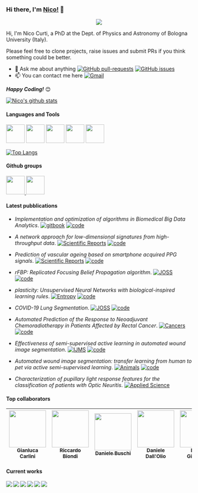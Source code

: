 ### Hi there, I'm [Nico!](https://www.unibo.it/sitoweb/nico.curti2) 👋

<p align="center">
  <img src="https://media1.tenor.com/images/6958876e721d19e422ee6a929c9f466a/tenor.gif?itemid=10931507">
</p>

Hi, I'm Nico Curti, a PhD at the Dept. of Physics and Astronomy of Bologna University (Italy).

Please feel free to clone projects, raise issues and submit PRs if you think something could be better.

- 💬 Ask me about anything [![GitHub pull-requests](https://img.shields.io/github/issues-pr/Nico-Curti/Nico-Curti.svg?style=plastic)](https://github.com/Nico-Curti/Nico-Curti/pulls) [![GitHub issues](https://img.shields.io/github/issues/Nico-Curti/Nico-Curti.svg?style=plastic)](https://github.com/Nico-Curti/Nico-Curti/issues)
- 📫 You can contact me here [![Gmail](https://img.shields.io/badge/Gmail-D14836?style=for-the-badge&logo=gmail&logoColor=white)](mailto:nico.curti2@unibo.it)

<i>**Happy Coding!**</i> 😊

[![Nico's github stats](https://github-readme-stats.vercel.app/api?username=Nico-Curti&show_icons=true&theme=gruvbox)](https://github.com/anuraghazra/github-readme-stats)

#### Languages and Tools

<code><img height="50" src="https://upload.wikimedia.org/wikipedia/commons/1/18/ISO_C%2B%2B_Logo.svg"></code>
<code><img height="50" src="https://upload.wikimedia.org/wikipedia/commons/0/0a/Python.svg"></code>
<code><img height="50" src="https://upload.wikimedia.org/wikipedia/commons/a/af/Tux.png"></code>
<code><img height="50" src="https://upload.wikimedia.org/wikipedia/commons/a/af/PowerShell_Core_6.0_icon.png"></code>
<code><img height="50" src="https://cdn.icon-icons.com/icons2/2107/PNG/512/file_type_cmake_icon_130685.png"></code>

[![Top Langs](https://github-readme-stats.vercel.app/api/top-langs/?username=Nico-Curti&hide=jupyter%20notebook&theme=gruvbox)](https://github.com/Nico-Curti)

#### Github groups

<a href="https://github.com/UniboDIFABiophysics">
  <img height="50" src="https://github.com/UniboDIFABiophysics/UniBO_beamer/blob/master/img/logo_unibo.png">
</a>
<a href="https://github.com/eDIMESLab">
  <img height="50" src="https://avatars2.githubusercontent.com/u/58266717?s=200&v=4">
</a>

#### Latest pubblications

- *Implementation and optimization of algorithms in Biomedical Big Data Analytics*. [![gitbook](http://img.shields.io/badge/gitbook-PhD-darkgray.svg)](https://app.gitbook.com/@nico-curti2/s/phd-thesis/) [![code](http://img.shields.io/badge/thesis-PhD-B31B1B.svg)](https://github.com/Nico-Curti/PhDThesis)

- *A network approach for low-dimensional signatures from high-throughput data*. [![Scientific Reports](https://img.shields.io/badge/Scientific%20Reports-s41598.022.25549.9-g.svg)](https://www.nature.com/articles/s41598-022-25549-9) [![code](http://img.shields.io/badge/code-DNetPRO-blue.svg)](https://github.com/Nico-Curti/DNetPRO)

- *Prediction of vascular ageing based on smartphone acquired PPG signals*. [![Scientific Reports](https://img.shields.io/badge/Scientific%20Reports-10.1038-g.svg)](https://www.nature.com/articles/s41598-020-76816-6) [![code](http://img.shields.io/badge/code-cardio-blue.svg)](https://github.com/Nico-Curti/cardio)

- *rFBP: Replicated Focusing Belief Propagation algorithm*. [![JOSS](https://joss.theoj.org/papers/7643779111039dbc7776ff49d2a6b1b0/status.svg)](https://joss.theoj.org/papers/7643779111039dbc7776ff49d2a6b1b0) [![code](http://img.shields.io/badge/code-rFBP-blue.svg)](https://github.com/Nico-Curti/rFBP)

- *plasticity: Unsupervised Neural Networks with biological-inspired learning rules*. [![Entropy](https://img.shields.io/badge/Entropy-10.3390/e24050682-g.svg)](https://www.mdpi.com/1099-4300/24/5/682) [![code](http://img.shields.io/badge/code-plasticity-blue.svg)](https://github.com/Nico-Curti/palsticity)

- *COVID-19 Lung Segmentation*. [![JOSS](https://joss.theoj.org/papers/10.21105/joss.03447/status.svg)](https://doi.org/10.21105/joss.03447) [![code](http://img.shields.io/badge/code-segmentation-blue.svg)](https://github.com/RiccardoBiondi/segmentation)

- *Automated Prediction of the Response to Neoadjuvant Chemoradiotherapy in Patients Affected by Rectal Cancer*. [![Cancers](https://img.shields.io/badge/Cancers-10.3390/cancers14092231-g.svg)](https://www.mdpi.com/2072-6694/14/9/2231) [![code](http://img.shields.io/badge/code-rectal-blue.svg)](https://github.com/giuseppefilitto/img-segm)

- *Effectiveness of semi-supervised active learning in automated wound image segmentation*. [![IJMS](https://img.shields.io/badge/IJMS-10.3390/ijms24010706-g.svg)](https://www.mdpi.com/1422-0067/24/1/706) [![code](http://img.shields.io/badge/code-deepskin-blue.svg)](https://github.com/Nico-Curti/Deepskin)

- *Automated wound image segmentation: transfer learning from human to pet via active semi-supervised learning*. [![Animals](https://img.shields.io/badge/Animals-10.3390/ani13060956-g.svg)](https://www.mdpi.com/2076-2615/13/6/956) [![code](http://img.shields.io/badge/code-PetWound-blue.svg)](https://github.com/Torbidos7/PetWound)

- *Characterization of pupillary light response features for the classification of patients with Optic Neuritis*. [![Applied Science](https://img.shields.io/badge/Applied%20Science-10.3390/app13031520-g.svg)](https://www.mdpi.com/2076-3417/13/3/1520)

#### Top collaborators

| [<img src="https://avatars.githubusercontent.com/u/48323996?v=4" width="100px"><br /><sub><b>Gianluca Carlini</b></sub>](https://github.com/GianlucaCarlini) | [<img src="https://avatars.githubusercontent.com/u/48323959?v=4" width="100px"><br /><sub><b>Riccardo Biondi</b></sub>](https://github.com/RiccardoBiondi) | [<img src="https://avatars.githubusercontent.com/u/79851688?v=4" width="100px"><br /><sub><b>Daniele Buschi</b></sub>](https://github.com/Torbidos7) | [<img src="https://avatars3.githubusercontent.com/u/23407684?s=400&v=4" width="100px"><br /><sub><b>Daniele Dall'Olio</b></sub>](https://github.com/DanieleDallOlio) | [<img src="https://avatars2.githubusercontent.com/u/1419337?s=400&v=4" width="100px"><br /><sub><b>Enrico Giampieri</b></sub>](https://github.com/EnricoGiampieri) | [<img src="https://avatars0.githubusercontent.com/u/9303827?s=400&v=4" width="100px;"/><br /><sub><b>Alessandro Fabbri</b></sub>](https://github.com/allefabbri) | [<img src="https://avatars2.githubusercontent.com/u/721187?s=400&v=4" width="100px;"/><br /><sub><b>Stefano Sinigardi</b></sub>](https://github.com/cenit) |
|:---:|:---:|:---:|:---:|:---:|:---:|:---:|

#### Current works

<a href="https://github.com/Nico-Curti/shut">
  <img align="left" src="https://github-readme-stats.vercel.app/api/pin/?username=Nico-Curti&repo=shut&title_color=fff&icon_color=79ff97&text_color=9f9f9f&bg_color=151515" />
</a>

<a href="https://github.com/Nico-Curti/NumPyNet">
  <img align="left" src="https://github-readme-stats.vercel.app/api/pin/?username=Nico-Curti&repo=NumPyNet&title_color=fff&icon_color=79ff97&text_color=9f9f9f&bg_color=151515" />
</a>

<a href="https://github.com/Nico-Curti/rFBP">
  <img align="left" src="https://github-readme-stats.vercel.app/api/pin/?username=Nico-Curti&repo=rFBP&title_color=fff&icon_color=79ff97&text_color=9f9f9f&bg_color=151515" />
</a>

<a href="https://github.com/Nico-Curti/plasticity">
  <img align="left" src="https://github-readme-stats.vercel.app/api/pin/?username=Nico-Curti&repo=plasticity&title_color=fff&icon_color=79ff97&text_color=9f9f9f&bg_color=151515" />
</a>

<a href="https://github.com/Nico-Curti/scorer">
  <img align="left" src="https://github-readme-stats.vercel.app/api/pin/?username=Nico-Curti&repo=scorer&title_color=fff&icon_color=79ff97&text_color=9f9f9f&bg_color=151515" />
</a>

<a href="https://github.com/Nico-Curti/easyDAG">
  <img align="left" src="https://github-readme-stats.vercel.app/api/pin/?username=Nico-Curti&repo=easyDAG&title_color=fff&icon_color=79ff97&text_color=9f9f9f&bg_color=151515" />
</a>
